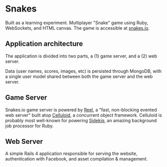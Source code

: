 Snakes
==========

Built as a learning experiment.  Multiplayer "Snake" game using Ruby, WebSockets, and HTML canvas.  The game is accessible at [snakes.io](http://snakes.io).

## Application architecture

The application is divided into two parts, a (1) game server, and a (2) web server.  

Data (user names, scores, images, etc) is persisted through MongoDB, with a single user model shared between both the game server and the web server.


## Game Server
Snakes.io game server is powered by [Reel](https://github.com/celluloid/reel), a "fast, non-blocking evented web server" built atop [Celluloid](https://github.com/celluloid/celluloid), a concurrent object framework.  Celluloid is probably most well-known for powering [Sidekiq](https://github.com/mperham/sidekiq), an amazing background job processor for Ruby.

## Web Server
A simple Rails 4 application responsible for serving the website, authentication with Facebook, and asset compilation & management.
